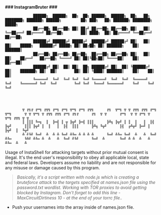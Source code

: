 **### InstagramBruter ###**


                 ██████╗  ██████╗  ██╗  ██╗ ██████╗  ██████╗  ██╗   ██╗ ████████╗ ███████╗ ██████╗         ██╗ ███╗   ██╗ ███████╗ ████████╗  █████╗  
                 ██╔══██╗ ██╔══██╗ ██║ ██╔╝ ██╔══██╗ ██╔══██╗ ██║   ██║ ╚══██╔══╝ ██╔════╝ ██╔══██╗        ██║ ████╗  ██║ ██╔════╝ ╚══██╔══╝ ██╔══██╗ 
                 ██████╔╝ ██████╔╝ █████╔╝  ██████╔╝ ██████╔╝ ██║   ██║    ██║    █████╗   ██████╔╝ █████╗ ██║ ██╔██╗ ██║ ███████╗    ██║    ███████║ 
                 ██╔══██╗ ██╔══██╗ ██╔═██╗  ██╔══██╗ ██╔══██╗ ██║   ██║    ██║    ██╔══╝   ██╔══██╗ ╚════╝ ██║ ██║╚██╗██║ ╚════██║    ██║    ██╔══██║ 
                 ██████╔╝ ██║  ██║ ██║  ██╗ ██████╔╝ ██║  ██║ ╚██████╔╝    ██║    ███████╗ ██║  ██║        ██║ ██║ ╚████║ ███████║    ██║    ██║  ██║ 
                 ╚═════╝  ╚═╝  ╚═╝ ╚═╝  ╚═╝ ╚═════╝  ╚═╝  ╚═╝  ╚═════╝     ╚═╝    ╚══════╝ ╚═╝  ╚═╝        ╚═╝ ╚═╝  ╚═══╝ ╚══════╝    ╚═╝    ╚═╝  ╚═╝ 




            ╦ ╔╗╔ ╔═╗ ╔╦╗ ╔═╗ ╔═╗ ╦═╗ ╔═╗ ╔╦╗      ╔╗  ╦═╗ ╦ ╦ ╔╦╗ ╔╦╗ ╔═╗ ╦═╗      ╦ ╦ ╦═╗ ╦ ╔╦╗ ╔╦╗ ╔═╗ ╔╗╔      ╔╗  ╦ ╦      ╔═╗  ╦ ╦ ╔═╗ ╦ ╦═╗ ╔╦╗ ╦ ╦ 
            ║ ║║║ ╚═╗  ║  ╠═╣ ║ ╦ ╠╦╝ ╠═╣ ║║║      ╠╩╗ ╠╦╝ ║ ║  ║   ║  ║╣  ╠╦╝      ║║║ ╠╦╝ ║  ║   ║  ║╣  ║║║      ╠╩╗ ╚╦╝      ║╣  ╔╩╦╝ ╠═╝ ║ ╠╦╝  ║  ╚╦╝ 
            ╩ ╝╚╝ ╚═╝  ╩  ╩ ╩ ╚═╝ ╩╚═ ╩ ╩ ╩ ╩      ╚═╝ ╩╚═ ╚═╝  ╩   ╩  ╚═╝ ╩╚═      ╚╩╝ ╩╚═ ╩  ╩   ╩  ╚═╝ ╝╚╝      ╚═╝  ╩       ╚═╝ ╩ ╩  ╩   ╩ ╩╚═  ╩   ╩  




Usage of InstaShell for attacking targets without prior mutual consent is illegal. It's the end user's responsibility to obey all applicable local, state and federal laws. Developers assume no liability and are not responsible for any misuse or damage caused by this program.

> *Basically, it's a script written with node.js which is creating a bruteforce attack to the targets specified at names.json file using the password.txt wordlist. 
> Working with TOR proxies to avoid getting blocked by Instagram.
> Don't forget to add this line - MaxCircuitDirtiness 10 - at the end of your torrc file..*

- Push your usernames into the array inside of names.json file.
